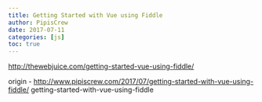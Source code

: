 ```yaml
---
title: Getting Started with Vue using Fiddle
author: PipisCrew
date: 2017-07-11
categories: [js]
toc: true
---
```


http://thewebjuice.com/getting-started-vue-using-fiddle/

origin - http://www.pipiscrew.com/2017/07/getting-started-with-vue-using-fiddle/ getting-started-with-vue-using-fiddle